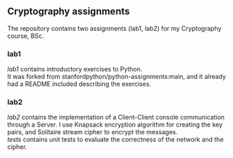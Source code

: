 ## Cryptography assignments

The repository contains two assignments (lab1, lab2) for my Cryptography course, BSc.

### lab1
*lab1* contains introductory exercises to Python. \
It was forked from stanfordpython/python-assignments:main, and it already had a README included describing the exercises.

### lab2
*lab2* contains the implementation of a Client-Client console communication through a Server. I use Knapsack encryption algorithm for creating the key pairs, and Solitaire stream cipher to encrypt the messages. \
*tests* contains unit tests to evaluate the correctness of the network and the cipher.
